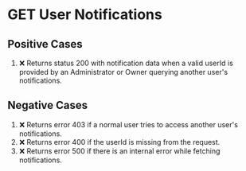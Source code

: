 # GET User Notifications

## Positive Cases

1. ❌ Returns status 200 with notification data when a valid userId is provided by an Administrator or Owner querying another user's notifications.

## Negative Cases

1. ❌ Returns error 403 if a normal user tries to access another user's notifications.
2. ❌ Returns error 400 if the userId is missing from the request.
3. ❌ Returns error 500 if there is an internal error while fetching notifications.
